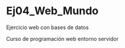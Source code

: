 Ej04_Web_Mundo
==============

Ejercicio web con bases de datos

Curso de programación web entorno servidor
